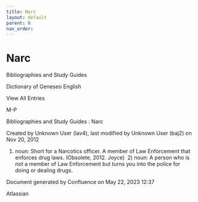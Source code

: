```yaml
---
title: Narc
layout: default
parent: N
nav_order:
---
```


# Narc

Bibliographies and Study Guides

Dictionary of Geneseo English

View All Entries

M-P

Bibliographies and Study Guides : Narc

Created by  Unknown User (lav4), last modified by  Unknown User (baj2) on Nov 20, 2012

1) noun: Short for a Narcotics officer. A member of Law Enforcement that enforces drug laws. (Obsolete, 2012. Joyce)  2) noun: A person who is not a member of Law Enforcement but turns you into the police for doing or dealing drugs.

Document generated by Confluence on May 22, 2023 12:37

Atlassian
